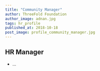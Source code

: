 ```yaml
---
title: "Community Manager"
author: ThreeFold Foundation
author_image: adnan.jpg
tags: hr_profile
published_at: 2018-10-18
post_image: profile_community_manager.jpg
---
```


## HR Manager

- ...


